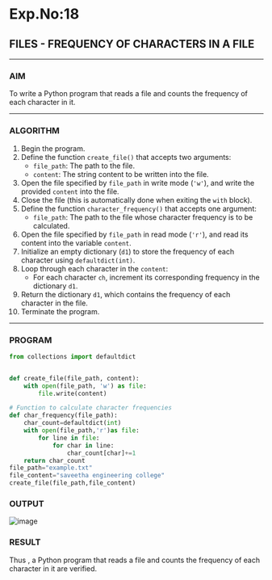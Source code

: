 # Exp.No:18  
## FILES - FREQUENCY OF CHARACTERS IN A FILE

---

### AIM  
To write a Python program that reads a file and counts the frequency of each character in it.

---

### ALGORITHM

1. Begin the program.  
2. Define the function `create_file()` that accepts two arguments:  
   - `file_path`: The path to the file.  
   - `content`: The string content to be written into the file.  
3. Open the file specified by `file_path` in write mode (`'w'`), and write the provided `content` into the file.  
4. Close the file (this is automatically done when exiting the `with` block).  
5. Define the function `character_frequency()` that accepts one argument:  
   - `file_path`: The path to the file whose character frequency is to be calculated.  
6. Open the file specified by `file_path` in read mode (`'r'`), and read its content into the variable `content`.  
7. Initialize an empty dictionary (`d1`) to store the frequency of each character using `defaultdict(int)`.  
8. Loop through each character in the `content`:  
   - For each character `ch`, increment its corresponding frequency in the dictionary `d1`.  
9. Return the dictionary `d1`, which contains the frequency of each character in the file.  
10. Terminate the program.

---

### PROGRAM

```python
from collections import defaultdict


def create_file(file_path, content):
    with open(file_path, 'w') as file:
        file.write(content)

# Function to calculate character frequencies
def char_frequency(file_path):
    char_count=defaultdict(int)
    with open(file_path,'r')as file:
        for line in file:
            for char in line:
                char_count[char]+=1
    return char_count
file_path="example.txt"
file_content="saveetha engineering college"
create_file(file_path,file_content)
```


### OUTPUT

![image](https://github.com/user-attachments/assets/7d1a061f-9251-4cd6-9912-b6d2ddd39802)


### RESULT
Thus , a Python program that reads a file and counts the frequency of each character in it are verified.
